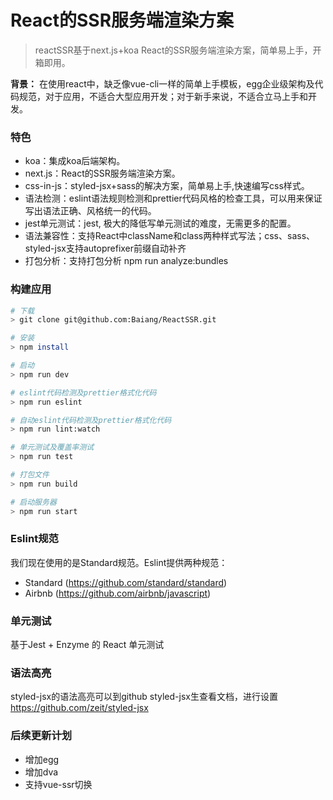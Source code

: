 # React的SSR服务端渲染方案
> reactSSR基于next.js+koa React的SSR服务端渲染方案，简单易上手，开箱即用。

**背景：** 在使用react中，缺乏像vue-cli一样的简单上手模板，egg企业级架构及代码规范，对于应用，不适合大型应用开发；对于新手来说，不适合立马上手和开发。

### 特色
- koa：集成koa后端架构。
- next.js：React的SSR服务端渲染方案。
- css-in-js：styled-jsx+sass的解决方案，简单易上手,快速编写css样式。
- 语法检测：eslint语法规则检测和prettier代码风格的检查工具，可以用来保证写出语法正确、风格统一的代码。
- jest单元测试：jest, 极大的降低写单元测试的难度，无需更多的配置。
- 语法兼容性：支持React中className和class两种样式写法；css、sass、styled-jsx支持autoprefixer前缀自动补齐
- 打包分析：支持打包分析 npm run analyze:bundles

### 构建应用

```bash
# 下载
> git clone git@github.com:Baiang/ReactSSR.git

# 安装
> npm install

# 启动
> npm run dev

# eslint代码检测及prettier格式化代码
> npm run eslint

# 自动eslint代码检测及prettier格式化代码
> npm run lint:watch

# 单元测试及覆盖率测试
> npm run test

# 打包文件
> npm run build

# 启动服务器
> npm run start
```


### Eslint规范
我们现在使用的是Standard规范。Eslint提供两种规范：
- Standard (https://github.com/standard/standard)
- Airbnb (https://github.com/airbnb/javascript)

### 单元测试
基于Jest + Enzyme 的 React 单元测试

### 语法高亮
styled-jsx的语法高亮可以到github styled-jsx生查看文档，进行设置 https://github.com/zeit/styled-jsx

### 后续更新计划
- 增加egg
- 增加dva
- 支持vue-ssr切换
